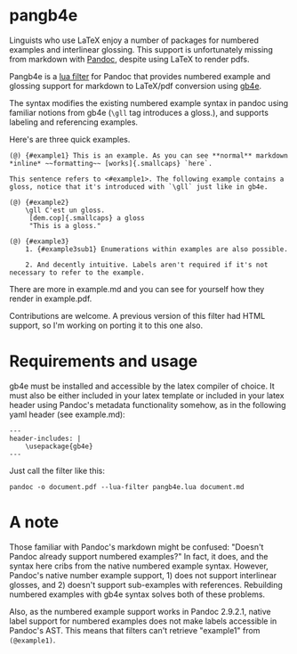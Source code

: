 # pangb4e

Linguists who use LaTeX enjoy a number of packages for numbered examples and interlinear glossing. This support is unfortunately missing from markdown with [Pandoc](https://pandoc.org/index.html), despite using LaTeX to render pdfs.

Pangb4e is a [lua filter](https://pandoc.org/lua-filters.html) for Pandoc that provides numbered example and glossing support for markdown to LaTeX/pdf conversion using [gb4e](https://ctan.org/pkg/gb4e?lang=en).

The syntax modifies the existing numbered example syntax in pandoc using familiar notions from gb4e (`\gll` tag introduces a gloss.), and supports labeling and referencing examples.

Here's are three quick examples.

    (@) {#example1} This is an example. As you can see **normal** markdown *inline* ~~formatting~~ [works]{.smallcaps} `here`.

    This sentence refers to <#example1>. The following example contains a gloss, notice that it's introduced with `\gll` just like in gb4e.

    (@) {#example2}
        \gll C'est un gloss.
         [dem.cop]{.smallcaps} a gloss
         "This is a gloss."

    (@) {#example3}
        1. {#example3sub1} Enumerations within examples are also possible.

        2. And decently intuitive. Labels aren't required if it's not necessary to refer to the example.

There are more in example.md and you can see for yourself how they render in example.pdf.

Contributions are welcome. A previous version of this filter had HTML support, so I'm working on porting it to this one also.

# Requirements and usage

gb4e must be installed and accessible by the latex compiler of choice. It must also be either included in your latex template or included in your latex header using Pandoc's metadata functionality somehow, as in the following yaml header (see example.md):

    ---
    header-includes: |
        \usepackage{gb4e}
    ---

Just call the filter like this:

    pandoc -o document.pdf --lua-filter pangb4e.lua document.md

# A note

Those familiar with Pandoc's markdown might be confused: "Doesn't Pandoc already support numbered examples?" In fact, it does, and the syntax here cribs from the native numbered example syntax. However, Pandoc's native number example support, 1) does not support interlinear glosses, and 2) doesn't support sub-examples with references. Rebuilding numbered examples with gb4e syntax solves both of these problems.

Also, as the numbered example support works in Pandoc 2.9.2.1, native label support for numbered examples does not make labels accessible in Pandoc's AST. This means that filters can't retrieve "example1" from `(@example1)`.
